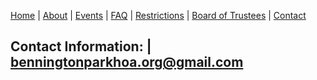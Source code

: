 [Home](index.md) | [About](about.md) | [Events](events.md) | [FAQ](faq.md) | [Restrictions](restrictions.md) | [Board of Trustees](trustees.md) | [Contact](contact.md)

## Contact Information: | [benningtonparkhoa.org@gmail.com](benningtonparkhoa.org@gmail.com)

